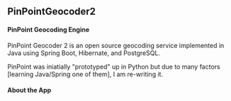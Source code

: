 <h2>PinPointGeocoder2</h2>
<h4>PinPoint Geocoding Engine</h4>
PinPoint Geocoder 2 is an open source geocoding service implemented in Java using Spring Boot, Hibernate, and PostgreSQL.

PinPoint was iniatially "prototyped" up in Python but due to many factors [learning Java/Spring one of them], I am re-writing it.

<h4>About the App</h4>
